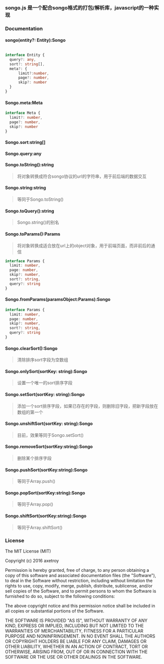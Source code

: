 ### songo.js 是一个配合songo格式的打包/解析库，javascript的一种实现

### Documentation

#### songo(entity?: Entity):Songo

```typescript

interface Entity {
  query?: any,
  sort?: string[],
  meta?: {
      limit?:number,
      page?: number,
      skip?: number
  }
}

```

#### Songo.meta:Meta

```typescript
interface Meta {
  limit?: number,
  page?: number,
  skip?: number
}
```

#### Songo.sort:string[]

#### Songo.query:any

#### Songo.toString():string

> 将对象转换成符合songo协议的url的字符串，用于前后端的数据交互

#### Songo.string:string

> 等同于Songo.toString()

#### Songo.toQuery():string

> Songo.string()的别名

#### Songo.toParams():Params

> 将对象转换成适合放在url上的object对象，用于前端页面，而非前后的通信

```typescript
interface Params {
  limit: number,
  page: number,
  skip?: number,
  sort?: string,
  query?: string
}
```

#### Songo.fromParams(paramsObject:Params):Songo

```typescript
interface Params {
  limit: number,
  page: number,
  skip?: number,
  sort?: string,
  query?: string
}
```

#### Songo.clearSort():Songo

> 清除排序sort字段为空数组

#### Songo.onlySort(sortKey: string):Songo

> 设置一个唯一的sort排序字段

#### Songo.setSort(sortKey: string):Songo

> 添加一个sort排序字段，如果已存在的字段，则删除旧字段，把新字段放在数组的第一个

#### Songo.unshiftSort(sortKey: string):Songo

> 目前，效果等同于Songo.setSort()

#### Songo.removeSort(sortKey:string):Songo

> 删除某个排序字段

#### Songo.pushSort(sortKey:string):Songo

> 等同于Array.push()

#### Songo.popSort(sortKey:string):Songo

> 等同于Array.pop()

#### Songo.shiftSort(sortKey:string):Songo

> 等同于Array.shiftSort()


### License

The MIT License (MIT)

Copyright (c) 2016 axetroy

Permission is hereby granted, free of charge, to any person obtaining a copy
of this software and associated documentation files (the "Software"), to deal
in the Software without restriction, including without limitation the rights
to use, copy, modify, merge, publish, distribute, sublicense, and/or sell
copies of the Software, and to permit persons to whom the Software is
furnished to do so, subject to the following conditions:

The above copyright notice and this permission notice shall be included in all
copies or substantial portions of the Software.

THE SOFTWARE IS PROVIDED "AS IS", WITHOUT WARRANTY OF ANY KIND, EXPRESS OR
IMPLIED, INCLUDING BUT NOT LIMITED TO THE WARRANTIES OF MERCHANTABILITY,
FITNESS FOR A PARTICULAR PURPOSE AND NONINFRINGEMENT. IN NO EVENT SHALL THE
AUTHORS OR COPYRIGHT HOLDERS BE LIABLE FOR ANY CLAIM, DAMAGES OR OTHER
LIABILITY, WHETHER IN AN ACTION OF CONTRACT, TORT OR OTHERWISE, ARISING FROM,
OUT OF OR IN CONNECTION WITH THE SOFTWARE OR THE USE OR OTHER DEALINGS IN THE
SOFTWARE.
